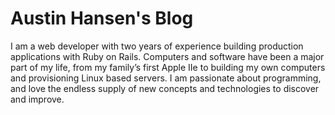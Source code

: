 # Austin Hansen's Blog

I am a web developer with two years of experience building production applications with Ruby on Rails. Computers and software have been a major part of my life, from my family’s first Apple IIe to building my own computers and provisioning Linux based servers. I am passionate about programming, and love the endless supply of new concepts and technologies to discover and improve.
